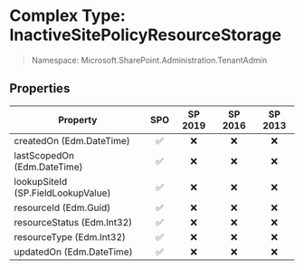 # Complex Type: InactiveSitePolicyResourceStorage

> Namespace: Microsoft.SharePoint.Administration.TenantAdmin

## Properties

Property | SPO | SP 2019 | SP 2016 | SP 2013
----------|:---:|:-------:|:-------:|:-------:
createdOn (Edm.DateTime) | ✅ | ❌ | ❌ | ❌
lastScopedOn (Edm.DateTime) | ✅ | ❌ | ❌ | ❌
lookupSiteId (SP.FieldLookupValue) | ✅ | ❌ | ❌ | ❌
resourceId (Edm.Guid) | ✅ | ❌ | ❌ | ❌
resourceStatus (Edm.Int32) | ✅ | ❌ | ❌ | ❌
resourceType (Edm.Int32) | ✅ | ❌ | ❌ | ❌
updatedOn (Edm.DateTime) | ✅ | ❌ | ❌ | ❌